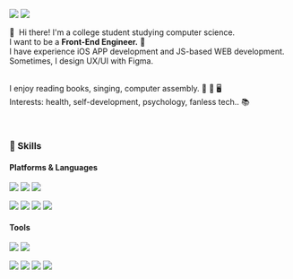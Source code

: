 <p>
  <a href="https://www.inhatc.ac.kr/sites/kr/index.do" target="_blank"><img src="https://img.shields.io/badge/Inha Technical College-21347B?style=flat-square&logo=Buffer&logoColor=white"/></a>
  <a href="mailto:shhan3896@gmail.com" target="_blank"><img src="https://img.shields.io/badge/shhan3896@gmail.com-EA4335?style=flat-square&logo=Gmail&logoColor=white"/></a>
</p>

<p>
  👋&nbsp; Hi there! I'm a college student studying computer science.<br/>
  I want to be a <b>Front-End Engineer.</b> 🚀<br/>
  I have experience iOS APP development and JS-based WEB development.<br/>
  Sometimes, I design UX/UI with Figma.<br/><br/>
  
  I enjoy reading books, singing, computer assembly. 📖 🎤 🖥<br/> 
  Interests: health, self-development, psychology, fanless tech.. 📚<br/>
</p></br>

### 💪 Skills
#### Platforms & Languages
<p>
  <img src="https://img.shields.io/badge/iOS-000000?style=flat-square&logo=iOS&logoColor=white"/>
  <img src="https://img.shields.io/badge/React-61DAFB?style=flat-square&logo=React&logoColor=black"/>
  <img src="https://img.shields.io/badge/Vue.js-4FC08D?style=flat-square&logo=Vue.js&logoColor=white"/>
</p>
<p>
  <img src="https://img.shields.io/badge/Swift-F05138?style=flat-square&logo=Swift&logoColor=white"/> 
  <img src="https://img.shields.io/badge/HTML5-E34F26?style=flat-square&logo=HTML5&logoColor=white"/> 
  <img src="https://img.shields.io/badge/CSS3-1572B6?style=flat-square&logo=CSS3&logoColor=white"/> 
  <img src="https://img.shields.io/badge/JavaScript-F7DF1E?style=flat-square&logo=JavaScript&logoColor=black"/>
</p>

#### Tools
<p>
  <img src="https://img.shields.io/badge/Figma-F24E1E?style=flat-square&logo=Figma&logoColor=white"/>
  <img src="https://img.shields.io/badge/Adobe XD-FF61F6?style=flat-square&logo=Adobe XD&logoColor=white"/>
</p>
<p>
  <img src="https://img.shields.io/badge/Xcode-147EFB?style=flat-square&logo=Xcode&logoColor=white"/>
  <img src="https://img.shields.io/badge/Visual Studio Code-007ACC?style=flat-square&logo=Visual Studio Code&logoColor=white"/>
  <img src="https://img.shields.io/badge/Firebase-FFCA28?style=flat-square&logo=Firebase&logoColor=black"/>
  <img src="https://img.shields.io/badge/Git-F05032?style=flat-square&logo=Git&logoColor=white"/>
</p>
